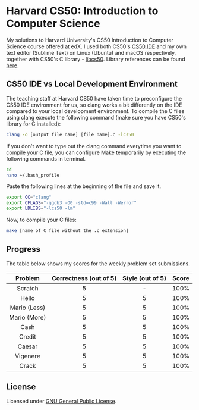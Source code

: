 # Harvard CS50: Introduction to Computer Science

My solutions to Harvard University's CS50 Introduction to Computer Science course offered at edX. I used both CS50's [CS50 IDE](cs5.io) and my own text editor (Sublime Text) on Linux (Ubuntu) and macOS respectively, together with CS50's C library - [libcs50](https://github.com/cs50/libcs50). Library references can be found [here](https://reference.cs50.net).

## CS50 IDE vs Local Development Environment

The teaching staff at Harvard CS50 have taken time to preconfigure the CS50 IDE environment for us, so clang works a bit differently on the IDE compared to your local development environment. To compile the C files using clang execute the following command (make sure you have CS50's library for C installed):

```bash
clang -o [output file name] [file name].c -lcs50
```

If you don't want to type out the clang command everytime you want to compile your C file, you can configure Make temporarily by executing the following commands in terminal.

```bash
cd
nano ~/.bash_profile
```

Paste the following lines at the beginning of the file and save it.

```bash
export CC="clang"
export CFLAGS="-ggdb3 -O0 -std=c99 -Wall -Werror"
export LDLIBS="-lcs50 -lm"
```

Now, to compile your C files:

```bash
make [name of C file without the .c extension]
``` 

## Progress

The table below shows my scores for the weekly problem set submissions.

|    Problem   | Correctness (out of 5) | Style (out of 5) | Score |
|:------------:|:----------------------:|:----------------:|:-----:|
|    Scratch   |            5           |         -        |  100% |
|     Hello    |            5           |         5        |  100% |
| Mario (Less) |            5           |         5        |  100% |
| Mario (More) |            5           |         5        |  100% |
|     Cash     |            5           |         5        |  100% |
|    Credit    |            5           |         5        |  100% |
|    Caesar    |            5           |         5        |  100% |
|   Vigenere   |            5           |         5        |  100% |
|    Crack     |            5           |         5        |  100% |


## License

Licensed under [GNU General Public License](https://github.com/nikhilraghava/Harvard-CS50/blob/master/LICENSE).